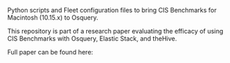 Python scripts and Fleet configuration files to bring CIS Benchmarks for Macintosh (10.15.x) to Osquery.

This repository is part of a research paper evaluating the efficacy of using CIS Benchmarks with Osquery, Elastic Stack, and theHive.

Full paper can be found here: <Insert Link>


